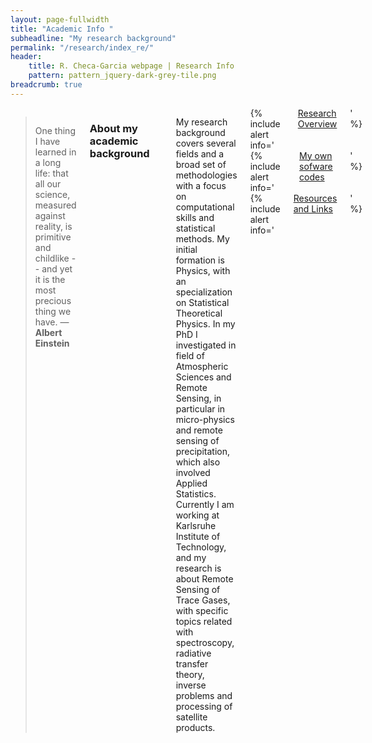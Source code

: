 ```yaml
---
layout: page-fullwidth
title: "Academic Info "
subheadline: "My research background"
permalink: "/research/index_re/"
header:
    title: R. Checa-Garcia webpage | Research Info
    pattern: pattern_jquery-dark-grey-tile.png
breadcrumb: true
---
```

<div class="row">
<div class="medium-4 medium-push-8 columns" markdown="1">

</div><!-- /.medium-4.columns -->

<div class="medium-8 medium-pull-4 columns" markdown="1">


> One thing I have learned in a long life: that all our science, measured against reality, is primitive and childlike -- and yet it is the most precious thing we have. ― **Albert Einstein**


### About my academic background
---

My research background covers several fields and a broad set of methodologies with a focus on computational skills and statistical methods. My initial formation is Physics, with
an specialization on Statistical Theoretical Physics. In my PhD I investigated
in field of Atmospheric Sciences and Remote Sensing, in particular in micro-physics
and remote sensing of precipitation, which also involved Applied Statistics.
Currently I am working at Karlsruhe Institute of Technology, and my research is about
Remote Sensing of Trace Gases, with specific topics related with spectroscopy, radiative
transfer theory, inverse problems and processing of satellite products.


<div class="row">
  <div class="small-4 columns">
  {% include alert info=' <a href="/research/overview/">Research Overview</a>' %}</div>
  <div class="small-4 columns">
  {% include alert info=' <a href="/research/my_code/">My own sofware codes</a>' %}</div>
  <div class="small-4 columns">
  {% include alert info=' <a href="/research/resources/">Resources and Links</a>' %}</div>
</div>

---



</div><!-- /.medium-8.columns -->
</div><!-- /.row -->


